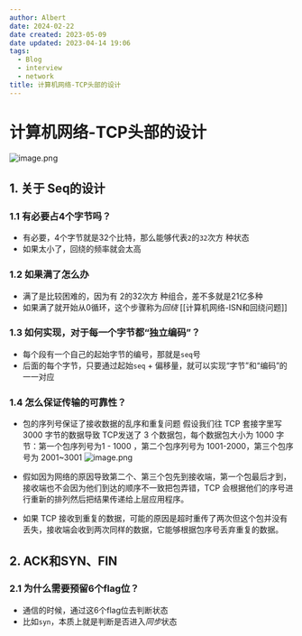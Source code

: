 ```yaml
---
author: Albert
date: 2024-02-22
date created: 2023-05-09
date updated: 2023-04-14 19:06
tags:
  - Blog
  - interview
  - network
title: 计算机网络-TCP头部的设计
---
```


# 计算机网络-TCP头部的设计

![image.png](https://img-20221128.oss-cn-shanghai.aliyuncs.com/img-2022-11/20230414150654.png)

## 1. 关于 Seq的设计

### 1.1 有必要占4个字节吗？

- 有必要，4个字节就是32个比特，那么能够代表`2`的`32`次方 种状态
- 如果太小了，回绕的频率就会太高

### 1.2 如果满了怎么办

- 满了是比较困难的，因为有 2的32次方 种组合，差不多就是21亿多种
- 如果满了就开始从0循环，这个步骤称为*回绕*
  [[计算机网络-ISN和回绕问题]]

### 1.3 如何实现，对于每一个字节都“独立编码”？

- 每个段有一个自己的起始字节的编号，那就是`seq`号
- 后面的每个字节，只要通过起始`seq` + 偏移量，就可以实现“字节”和“编码”的一一对应

### 1.4 怎么保证传输的可靠性？

- 包的序列号保证了接收数据的乱序和重复问题 假设我们往 TCP 套接字里写 3000 字节的数据导致 TCP发送了 3 个数据包，每个数据包大小为 1000 字节：第一个包序列号为1 - 1000 ，第二个包序列号为 1001-2000，第三个包序号为 2001~3001
  ![image.png](https://img-20221128.oss-cn-shanghai.aliyuncs.com/img-2022-11/20230414190626.png)

- 假如因为网络的原因导致第二个、第三个包先到接收端，第一个包最后才到，接收端也不会因为他们到达的顺序不一致把包弄错，TCP 会根据他们的序号进行重新的排列然后把结果传递给上层应用程序。
- 如果 TCP 接收到重复的数据，可能的原因是超时重传了两次但这个包并没有丢失，接收端会收到两次同样的数据，它能够根据包序号丢弃重复的数据。

## 2. ACK和SYN、FIN

### 2.1 为什么需要预留6个flag位？

- 通信的时候，通过这6个flag位去判断状态
- 比如`syn`，本质上就是判断是否进入*同步*状态
